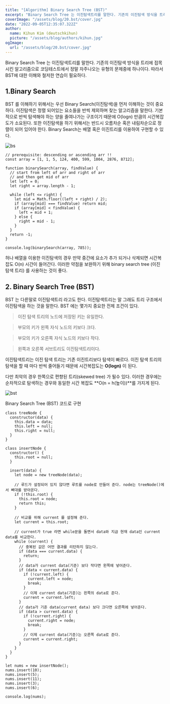 ```yaml
---
title: "[Algorithm] Binary Search Tree (BST)"
excerpt: "Binary Search Tree 는 이진탐색트리를 말한다. 기존의 이진탐색 방식을 트리에 접목시킨 알고리즘으로 코딩테스트에서 정말 자주나오는 유형의 문제중에 하나이다. 따라서 BST에 대한 이해와 철저한 연습이 필요하다."
coverImage: "/assets/blog/20.bst/cover.jpg"
date: "2022-09-05T12:35:07.322Z"
author:
  name: Kihun Kim (deutschkihun)
  picture: "/assets/blog/authors/kihun.jpg"
ogImage:
  url: "/assets/blog/20.bst/cover.jpg"
---
```


Binary Search Tree 는 이진탐색트리를 말한다. 기존의 이진탐색 방식을 트리에 접목시킨 알고리즘으로 코딩테스트에서 정말 자주나오는 유형의 문제중에 하나이다. 따라서 BST에 대한 이해와 철저한 연습이 필요하다.

## 1.Binary Search

BST 를 이해하기 위해서는 우선 Binary Search(이진탐색)을 먼저 이해하는 것이 중요하다. 이진탐색은 정렬 되어있는 요소들을 반씩 제외하며 찾는 알고리즘을 말한다.
기본적으로 반씩 탐색해야 하는 양을 줄여나가는 구조이기 때문에 O(logn) 만큼의 시간복잡도가 소요된다. 또한 이진탐색을 하기 위해서는 반드시 오름차순 혹은 내림차순으로 정렬이 되어 있어야 한다. Binary Search는 배열 혹은 이진트리를 이용하여 구현할 수 있다.

![bs](/assets/blog/20.bst/bs.png)

```tsx
// prerequisite: descending or ascending arr !!
const array = [1, 1, 5, 124, 400, 599, 1004, 2876, 8712];

function binarySearch(array, findValue) {
  // start from left of arr and right of arr
  // and then get mid of arr
  let left = 0;
  let right = array.length - 1;

  while (left <= right) {
    let mid = Math.floor((left + right) / 2);
    if (array[mid] === findValue) return mid;
    if (array[mid] < findValue) {
      left = mid + 1;
    } else {
      right = mid - 1;
    }
  }
  return -1;
}

console.log(binarySearch(array, 785));
```

허나 배열을 이용한 이진탐색의 경우 만약 중간에 요소가 추가 되거나 삭제되면 시간복잡도 O(n) 시간이 들어간다. 이러한 약점을 보완하기 위해 binary search tree (이진 탐색 트리) 를 사용하는 것이 좋다.

## 2. Binary Search Tree (BST)

BST 는 다른말로 이진탐색트리 라고도 한다. 이진탐색트리는 말 그래도 트리 구조에서 이진탐색을 하는 것을 말한다. BST 에는 몇가지 중요한 전제 조건이 있다.

> 이진 탐색 트리의 노드에 저장된 키는 유일한다.

> 부모의 키가 왼쪽 자식 노드의 키보다 크다.

> 부모의 키가 오른쪽 자식 노드의 키보다 작다.

> 왼쪽과 오른쪽 서브트리도 이진탐색트리이다.

이진탐색트리는 이진 탐색 트리는 기존 이진트리보다 탐색이 빠르다. 이진 탐색 트리의 탐색을 할 때 마다 반씩 줄어들기 때문에 시간복잡도는 **O(logn)** 이 된다.

다만 최악의 경우 한쪽으로 편향된 트리(skewed tree) 가 될수 있다. 이러한 경우에는 순차적으로 탐색하는 경우와 동일한 시간 복잡도 **O(n = h(높이))**를 가지게 된다.

![bst](/assets/blog/20.bst/bst.png)

Binary Search Tree (BST) 코드로 구현

```tsx
class treeNode {
  constructor(data) {
    this.data = data;
    this.left = null;
    this.right = null;
  }
}

class insertNode {
  constructor() {
    this.root = null;
  }

  insert(data) {
    let node = new treeNode(data);

    // 루드가 설정되어 있지 않다면 루트를 node로 만들어 준다. node는 treeNode()에서 뼈대를 받아온다.
    if (!this.root) {
      this.root = node;
      return this;
    }

    // 비교를 위해 current 를 설정해 준다.
    let current = this.root;

    // current가 true 라면 while문을 돌면서 data와 지금 현재 data인 current data를 비교한다.
    while (current) {
      // 중복된 값은 어떤 결과를 리턴하지 않는다.
      if (data === current.data) {
        return;
      }
      // data가 current data(기준) 보다 작다면 왼쪽에 넣어준다.
      if (data < current.data) {
        if (!current.left) {
          current.left = node;
          break;
        }
        // 이제 current data(기준)는 왼쪽의 data로 준다.
        current = current.left;
      }
      // data가 기준 data(current data) 보다 크다면 오른쪽에 넣어준다.
      if (data > current.data) {
        if (!current.right) {
          current.right = node;
          break;
        }
        // 이제 current data(기준)는 오른쪽 data로 준다.
        current = current.right;
      }
    }
  }
}

let nums = new insertNode();
nums.insert(10);
nums.insert(5);
nums.insert(11);
nums.insert(3);
nums.insert(6);

console.log(nums);
```
